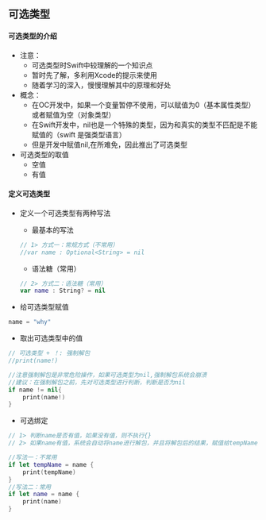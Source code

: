 ## 可选类型

#### 可选类型的介绍

- 注意：
  - 可选类型时Swift中较理解的一个知识点
  - 暂时先了解，多利用Xcode的提示来使用
  - 随着学习的深入，慢慢理解其中的原理和好处
- 概念：
  - 在OC开发中，如果一个变量暂停不使用，可以赋值为0（基本属性类型）或者赋值为空（对象类型）
  - 在Swift开发中，nil也是一个特殊的类型，因为和真实的类型不匹配是不能赋值的（swift 是强类型语言）
  - 但是开发中赋值nil,在所难免，因此推出了可选类型
- 可选类型的取值
  - 空值
  - 有值

#### 定义可选类型

- 定义一个可选类型有两种写法

  - 最基本的写法

  ```swift
  // 1> 方式一：常规方式（不常用）
  //var name : Optional<String> = nil
  ```

  - 语法糖（常用）

  ```swift
  // 2> 方式二：语法糖（常用）
  var name : String? = nil
  ```

- 给可选类型赋值

```swift
name = "why"
```

- 取出可选类型中的值

```swift
// 可选类型 + ！: 强制解包
//print(name!)

//注意强制解包是非常危险操作，如果可选类型为nil,强制解包系统会崩溃
//建议：在强制解包之前，先对可选类型进行判断，判断是否为nil
if name != nil{
    print(name!)
}
```

- 可选绑定

```swift
// 1> 判断name是否有值，如果没有值，则不执行{}
// 2> 如果name有值，系统会自动将name进行解包，并且将解包后的结果，赋值给tempName

//写法一：不常用
if let tempName = name {
    print(tempName)
}
//写法二：常用
if let name = name {
    print(name)
}
```

